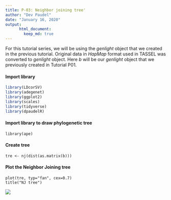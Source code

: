 ```yaml
---
title: P-03: Neighbor joining tree'
author: "Dev Paudel"
date: "January 16, 2020"
output:
      html_document:
        keep_md: true
---
```

For this tutorial series, we will be using the _genlight_ object that we created in the previous tutorial. 
Original data in _HapMap_ format used in TASSEL was converted to _genlight_ object. 
Here _b_ will be our _genlight_ object that we previously created in Tutorial P01.

#### Import library

```r
library(LDcorSV)
library(adegenet)
library(ggplot2)
library(scales)
library(tidyverse)
library(dpaudelR)
```
#### Import library to draw phylogenetic tree

```
library(ape)
```

#### Create tree

```
tre <- nj(dist(as.matrix(b)))
```

#### Plot the Neighbor Joining tree

```
plot(tre, typ="fan", cex=0.7)
title("NJ tree")
```

![](https://rbiology.github.io/rbiologyimages/p03_njtree.png)<!-- -->
